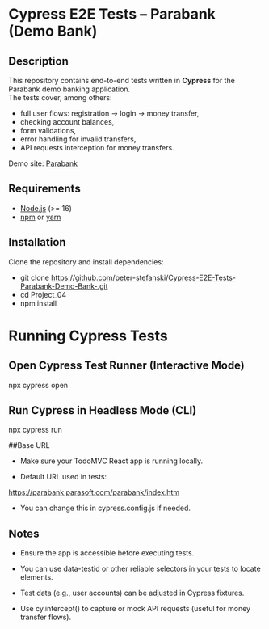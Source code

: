 # Cypress E2E Tests – Parabank (Demo Bank)

## Description

This repository contains end-to-end tests written in **Cypress** for the Parabank demo banking application.  
The tests cover, among others:

- full user flows: registration → login → money transfer,
- checking account balances,
- form validations,
- error handling for invalid transfers,
- API requests interception for money transfers.

Demo site: [Parabank](https://parabank.parasoft.com/parabank/index.htm)

## Requirements

- [Node.js](https://nodejs.org/) (>= 16)
- [npm](https://www.npmjs.com/) or [yarn](https://yarnpkg.com/)

## Installation

Clone the repository and install dependencies:

- git clone https://github.com/peter-stefanski/Cypress-E2E-Tests-Parabank-Demo-Bank-.git
- cd Project_04
- npm install

# Running Cypress Tests

## Open Cypress Test Runner (Interactive Mode)

npx cypress open

## Run Cypress in Headless Mode (CLI)

npx cypress run

##Base URL

- Make sure your TodoMVC React app is running locally.

- Default URL used in tests:

https://parabank.parasoft.com/parabank/index.htm

- You can change this in cypress.config.js if needed.

## Notes

- Ensure the app is accessible before executing tests.

- You can use data-testid or other reliable selectors in your tests to locate elements.

- Test data (e.g., user accounts) can be adjusted in Cypress fixtures.

- Use cy.intercept() to capture or mock API requests (useful for money transfer flows).
